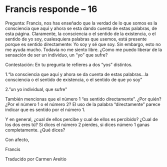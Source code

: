 # Francis responde – 16

Pregunta: Francis, nos has ense&ntilde;ado que la verdad de lo que somos es la consciencia que aqu&iacute; y ahora se esta dando cuenta de estas palabras, de esta p&aacute;gina. Claramente, la consciencia o el sentido de la existencia, o el sentido de yo soy, cualesquiera palabras que usemos, est&aacute; presente porque&nbsp;es sentido&nbsp;directamente: Yo soy y s&eacute; que soy. Sin embargo, esto no me ayuda mucho.&nbsp;Todav&iacute;a&nbsp;no me siento libre. &iquest;Como me puedo liberar de la sensaci&oacute;n de ser un individuo, un &ldquo;yo&rdquo; que sufre?

Contestaci&oacute;n: En tu pregunta te&nbsp;refieres&nbsp;a dos &ldquo;yos&rdquo; distintos.

1.&ldquo;la consciencia que aqu&iacute; y ahora se da cuenta de estas palabras&hellip;la consciencia o el sentido de existencia, o el sentido de que yo soy&rdquo;

2.&rdquo;un&nbsp;yo individual, que sufre&quot;

Tambi&eacute;n mencionas que el n&uacute;mero 1 &ldquo;es&nbsp;sentido&nbsp;directamente&rdquo;. &iquest;Por qui&eacute;n? &iquest;Por el n&uacute;mero 1 o el n&uacute;mero 2? El uso de la palabra &ldquo;directamente&rdquo; parece indicar que es sentido por el n&uacute;mero 1.

Y en general, &iquest;cual de ellos percibe y cual de ellos es percibido? &iquest;Cual de los dos eres t&uacute;? Si dices el n&uacute;mero 2 pierdes, si dices n&uacute;mero 1 ganas completamente. &iquest;Qu&eacute; dices?

Con afecto,

Francis

Traducido por Carmen Areitio

